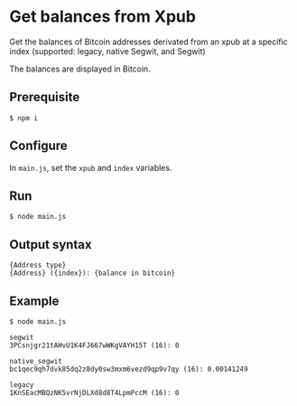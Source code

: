 # Get balances from Xpub

Get the balances of Bitcoin addresses derivated from an xpub at a specific index (supported: legacy, native Segwit, and Segwit)

The balances are displayed in Bitcoin.

## Prerequisite

`$ npm i`

## Configure

In `main.js`, set the `xpub` and `index` variables.

## Run

`$ node main.js`

## Output syntax
```
{Address type}
{Address} ({index}): {balance in bitcoin}
```

## Example

```
$ node main.js 

segwit
3PCsnjgr21tAHvU1K4FJ667wWKgVAYH15T (16): 0

native_segwit
bc1qec9qh7dvk85dq2z8dy0sw3mxm6vezd9qp9v7qy (16): 0.00141249

legacy
1KnSEacMBQzNK5vrNjDLXd8d8T4LpmPccM (16): 0
```
